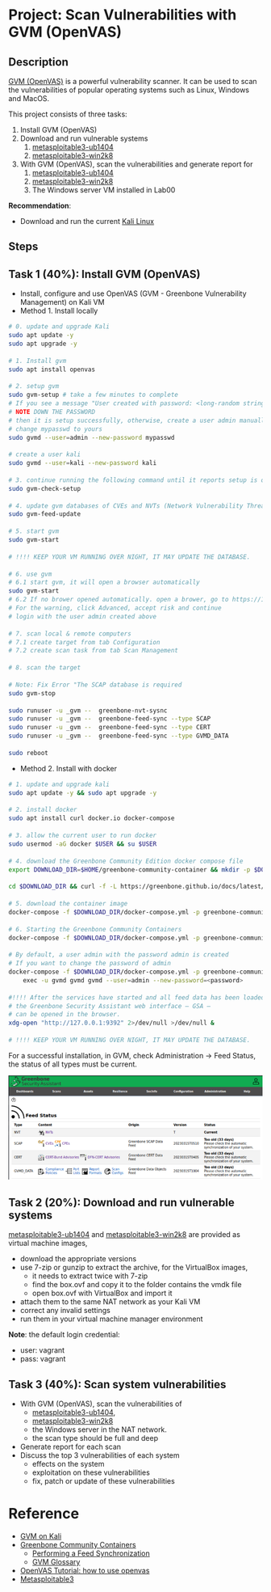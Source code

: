 # Project: Scan Vulnerabilities with GVM (OpenVAS)
## Description
[GVM (OpenVAS)](https://www.openvas.org/) is a powerful vulnerability scanner. It can be used to scan the vulnerabilities of popular operating systems such as Linux, Windows and MacOS.

This project consists of three tasks:
1. Install GVM (OpenVAS)
2. Download and run vulnerable systems
   1. [metasploitable3-ub1404](https://app.vagrantup.com/rapid7/boxes/metasploitable3-ub1404)
   2. [metasploitable3-win2k8](https://app.vagrantup.com/rapid7/boxes/metasploitable3-win2k8)
3. With GVM (OpenVAS), scan the vulnerabilities and generate report for 
   1. [metasploitable3-ub1404](https://app.vagrantup.com/rapid7/boxes/metasploitable3-ub1404)
   2. [metasploitable3-win2k8](https://app.vagrantup.com/rapid7/boxes/metasploitable3-win2k8)
   3. The Windows server VM installed in Lab00

**Recommendation**:
- Download and run the current [Kali Linux](https://www.kali.org/get-kali)

## Steps
Task 1 (40%): Install GVM (OpenVAS)
---
- Install, configure and use OpenVAS (GVM - Greenbone Vulnerability Management) on Kali VM
- Method 1. Install locally 

```bash
# 0. update and upgrade Kali
sudo apt update -y
sudo apt upgrade -y

# 1. Install gvm
sudo apt install openvas

# 2. setup gvm
sudo gvm-setup # take a few minutes to complete
# If you see a message "User created with password: <long-random string>",
# NOTE DOWN THE PASSWORD
# then it is setup successfully, otherwise, create a user admin manually
# change mypasswd to yours
sudo gvmd --user=admin --new-password mypasswd

# create a user kali
sudo gvmd --user=kali --new-password kali

# 3. continue running the following command until it reports setup is ok
sudo gvm-check-setup

# 4. update gvm databases of CVEs and NVTs (Network Vulnerability Threats)
sudo gvm-feed-update

# 5. start gvm
sudo gvm-start

# !!!! KEEP YOUR VM RUNNING OVER NIGHT, IT MAY UPDATE THE DATABASE.

# 6. use gvm
# 6.1 start gvm, it will open a browser automatically
sudo gvm-start
# 6.2 If no brower opened automatically. open a brower, go to https://127.0.0.1:9392
# For the warning, click Advanced, accept risk and continue
# login with the user admin created above

# 7. scan local & remote computers
# 7.1 create target from tab Configuration
# 7.2 create scan task from tab Scan Management

# 8. scan the target

# Note: Fix Error "The SCAP database is required
sudo gvm-stop

sudo runuser -u _gvm --  greenbone-nvt-sysnc
sudo runuser -u _gvm --  greenbone-feed-sync --type SCAP
sudo runuser -u _gvm --  greenbone-feed-sync --type CERT
sudo runuser -u _gvm --  greenbone-feed-sync --type GVMD_DATA

sudo reboot
```

- Method 2. Install with docker

```bash
# 1. update and upgrade kali
sudo apt update -y && sudo apt upgrade -y

# 2. install docker
sudo apt install curl docker.io docker-compose

# 3. allow the current user to run docker
sudo usermod -aG docker $USER && su $USER

# 4. download the Greenbone Community Edition docker compose file
export DOWNLOAD_DIR=$HOME/greenbone-community-container && mkdir -p $DOWNLOAD_DIR

cd $DOWNLOAD_DIR && curl -f -L https://greenbone.github.io/docs/latest/_static/docker-compose-22.4.yml -o docker-compose.yml

# 5. download the container image
docker-compose -f $DOWNLOAD_DIR/docker-compose.yml -p greenbone-community-edition pull

# 6. Starting the Greenbone Community Containers
docker-compose -f $DOWNLOAD_DIR/docker-compose.yml -p greenbone-community-edition up -d

# By default, a user admin with the password admin is created
# If you want to change the password of admin
docker-compose -f $DOWNLOAD_DIR/docker-compose.yml -p greenbone-community-edition \
    exec -u gvmd gvmd gvmd --user=admin --new-password=<password>

#!!!! After the services have started and all feed data has been loaded,
# the Greenbone Security Assistant web interface – GSA – 
# can be opened in the browser.
xdg-open "http://127.0.0.1:9392" 2>/dev/null >/dev/null &  

# !!!! KEEP YOUR VM RUNNING OVER NIGHT, IT MAY UPDATE THE DATABASE.
```

For a successful installation, in GVM, check Administration -> Feed Status, the status of all types must be current.

![feed status](./images/feedstatus.png)

Task 2 (20%): Download and run vulnerable systems
---
[metasploitable3-ub1404](https://app.vagrantup.com/rapid7/boxes/metasploitable3-ub1404) and [metasploitable3-win2k8](https://app.vagrantup.com/rapid7/boxes/metasploitable3-win2k8) are provided as virtual machine images, 
- download the appropriate versions  
- use 7-zip or gunzip to extract the archive, for the VirtualBox images,
  - it needs to extract twice with 7-zip
  - find the box.ovf and copy it to the folder contains the vmdk file
  - open box.ovf with VirtualBox and import it
- attach them to the same NAT network as your Kali VM
- correct any invalid settings
- run them in your virtual machine manager environment

**Note**: the default login credential: 
- user: vagrant
- pass: vagrant


Task 3 (40%): Scan system vulnerabilities
---
- With GVM (OpenVAS), scan the vulnerabilities of 
  - [metasploitable3-ub1404](https://app.vagrantup.com/rapid7/boxes/metasploitable3-ub1404), 
  - [metasploitable3-win2k8](https://app.vagrantup.com/rapid7/boxes/metasploitable3-win2k8)  
  - the Windows server in the NAT network.
  - the scan type should be full and deep
- Generate report for each scan
- Discuss the top 3 vulnerabilities of each system
  - effects on the system
  - exploitation on these vulnerabilities
  - fix, patch or update of these vulnerabilities


# Reference
- [GVM on Kali](https://www.kali.org/tools/gvm/)
- [Greenbone Community Containers](https://greenbone.github.io/docs/latest/22.4/container/index.html)
  - [Performing a Feed Synchronization](https://greenbone.github.io/docs/latest/22.4/container/workflows.html)
  - [GVM Glossary](https://greenbone.github.io/docs/latest/glossary.html)
- [OpenVAS Tutorial: how to use openvas](https://ethicalhackingguru.com/openvas-tutorial-how-to-use-openvas/)
- [Metasploitable3](https://github.com/rapid7/metasploitable3)